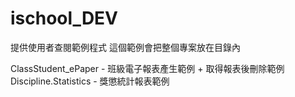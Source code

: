 ischool_DEV
===========

提供使用者查閱範例程式
這個範例會把整個專案放在目錄內



ClassStudent_ePaper - 班級電子報表產生範例 + 取得報表後刪除範例
Discipline.Statistics - 獎懲統計報表範例
 
